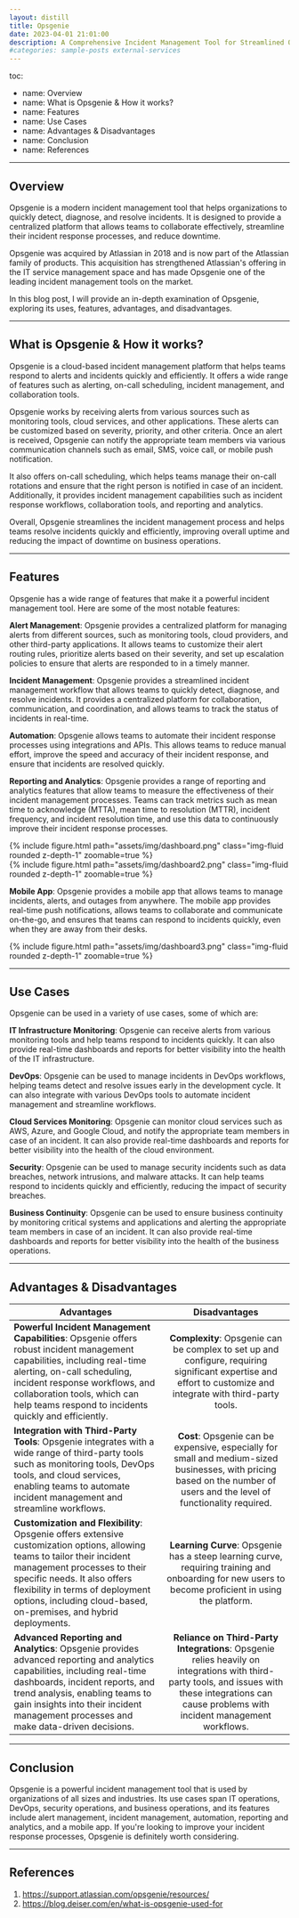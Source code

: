 ```yaml
---
layout: distill
title: Opsgenie
date: 2023-04-01 21:01:00
description: A Comprehensive Incident Management Tool for Streamlined Operations
#categories: sample-posts external-services
---
```


toc:
  - name: Overview
  - name: What is Opsgenie & How it works?
  - name: Features
  - name: Use Cases
  - name: Advantages & Disadvantages
  - name: Conclusion
  - name: References
---
## Overview

Opsgenie is a modern incident management tool that helps organizations to quickly detect, diagnose, and resolve incidents. It is designed to provide a centralized platform that allows teams to collaborate effectively, streamline their incident response processes, and reduce downtime. 

Opsgenie was acquired by Atlassian in 2018 and is now part of the Atlassian family of products. This acquisition has strengthened Atlassian's offering in the IT service management space and has made Opsgenie one of the leading incident management tools on the market. 

In this blog post, I will provide an in-depth examination of Opsgenie, exploring its uses, features, advantages, and disadvantages. 

***
## What is Opsgenie & How it works?

Opsgenie is a cloud-based incident management platform that helps teams respond to alerts and incidents quickly and efficiently. It offers a wide range of features such as alerting, on-call scheduling, incident management, and collaboration tools. 

Opsgenie works by receiving alerts from various sources such as monitoring tools, cloud services, and other applications. These alerts can be customized based on severity, priority, and other criteria. Once an alert is received, Opsgenie can notify the appropriate team members via various communication channels such as email, SMS, voice call, or mobile push notification. 

It also offers on-call scheduling, which helps teams manage their on-call rotations and ensure that the right person is notified in case of an incident. Additionally, it provides incident management capabilities such as incident response workflows, collaboration tools, and reporting and analytics. 

Overall, Opsgenie streamlines the incident management process and helps teams resolve incidents quickly and efficiently, improving overall uptime and reducing the impact of downtime on business operations. 

***
## Features

Opsgenie has a wide range of features that make it a powerful incident management tool. Here are some of the most notable features: 

**Alert Management**: Opsgenie provides a centralized platform for managing alerts from different sources, such as monitoring tools, cloud providers, and other third-party applications. It allows teams to customize their alert routing rules, prioritize alerts based on their severity, and set up escalation policies to ensure that alerts are responded to in a timely manner. 

**Incident Management**: Opsgenie provides a streamlined incident management workflow that allows teams to quickly detect, diagnose, and resolve incidents. It provides a centralized platform for collaboration, communication, and coordination, and allows teams to track the status of incidents in real-time. 

**Automation**: Opsgenie allows teams to automate their incident response processes using integrations and APIs. This allows teams to reduce manual effort, improve the speed and accuracy of their incident response, and ensure that incidents are resolved quickly. 

**Reporting and Analytics**: Opsgenie provides a range of reporting and analytics features that allow teams to measure the effectiveness of their incident management processes. Teams can track metrics such as mean time to acknowledge (MTTA), mean time to resolution (MTTR), incident frequency, and incident resolution time, and use this data to continuously improve their incident response processes. 

<div class="row mt-3">
    <div class="col-sm mt-3 mt-md-0">
        {% include figure.html path="assets/img/dashboard.png" class="img-fluid rounded z-depth-1" zoomable=true %}
    </div>
    <div class="col-sm mt-3 mt-md-0">
        {% include figure.html path="assets/img/dashboard2.png" class="img-fluid rounded z-depth-1" zoomable=true %}
    </div>
</div>

**Mobile App**: Opsgenie provides a mobile app that allows teams to manage incidents, alerts, and outages from anywhere. The mobile app provides real-time push notifications, allows teams to collaborate and communicate on-the-go, and ensures that teams can respond to incidents quickly, even when they are away from their desks. 

<div class="row mt-3">
    <div class="col-sm mt-3 mt-md-0">
        {% include figure.html path="assets/img/dashboard3.png" class="img-fluid rounded z-depth-1" zoomable=true %}
    </div>
</div>

***
## Use Cases

Opsgenie can be used in a variety of use cases, some of which are: 

**IT Infrastructure Monitoring**: Opsgenie can receive alerts from various monitoring tools and help teams respond to incidents quickly. It can also provide real-time dashboards and reports for better visibility into the health of the IT infrastructure. 

**DevOps**: Opsgenie can be used to manage incidents in DevOps workflows, helping teams detect and resolve issues early in the development cycle. It can also integrate with various DevOps tools to automate incident management and streamline workflows. 

**Cloud Services Monitoring**: Opsgenie can monitor cloud services such as AWS, Azure, and Google Cloud, and notify the appropriate team members in case of an incident. It can also provide real-time dashboards and reports for better visibility into the health of the cloud environment. 

**Security**: Opsgenie can be used to manage security incidents such as data breaches, network intrusions, and malware attacks. It can help teams respond to incidents quickly and efficiently, reducing the impact of security breaches. 

**Business Continuity**: Opsgenie can be used to ensure business continuity by monitoring critical systems and applications and alerting the appropriate team members in case of an incident. It can also provide real-time dashboards and reports for better visibility into the health of the business operations. 

***
## Advantages & Disadvantages

| Advantages | Disadvantages |
| ------------- |:-------------:|
| **Powerful Incident Management Capabilities**: Opsgenie offers robust incident management capabilities, including real-time alerting, on-call scheduling, incident response workflows, and collaboration tools, which can help teams respond to incidents quickly and efficiently.    | **Complexity**: Opsgenie can be complex to set up and configure, requiring significant expertise and effort to customize and integrate with third-party tools. |
| **Integration with Third-Party Tools**: Opsgenie integrates with a wide range of third-party tools such as monitoring tools, DevOps tools, and cloud services, enabling teams to automate incident management and streamline workflows.   | **Cost**: Opsgenie can be expensive, especially for small and medium-sized businesses, with pricing based on the number of users and the level of functionality required.      |
| **Customization and Flexibility**: Opsgenie offers extensive customization options, allowing teams to tailor their incident management processes to their specific needs. It also offers flexibility in terms of deployment options, including cloud-based, on-premises, and hybrid deployments.  | **Learning Curve**: Opsgenie has a steep learning curve, requiring training and onboarding for new users to become proficient in using the platform.     |
| **Advanced Reporting and Analytics**: Opsgenie provides advanced reporting and analytics capabilities, including real-time dashboards, incident reports, and trend analysis, enabling teams to gain insights into their incident management processes and make data-driven decisions.  | **Reliance on Third-Party Integrations**: Opsgenie relies heavily on integrations with third-party tools, and issues with these integrations can cause problems with incident management workflows.     |

***
## Conclusion

Opsgenie is a powerful incident management tool that is used by organizations of all sizes and industries. Its use cases span IT operations, DevOps, security operations, and business operations, and its features include alert management, incident management, automation, reporting and analytics, and a mobile app. If you're looking to improve your incident response processes, Opsgenie is definitely worth considering. 

***
## References

1. <https://support.atlassian.com/opsgenie/resources/>
2. <https://blog.deiser.com/en/what-is-opsgenie-used-for>
